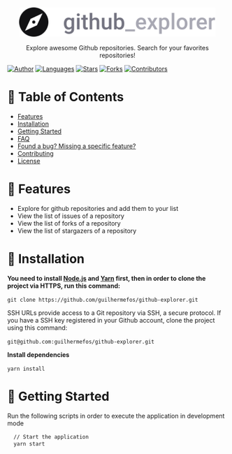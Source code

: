 </br>

<p align="center">
  <a>
    <img alt="Github Explore" title="Github Explore" src=".github/logo.svg" width="450">
  </a>
</p>

<p align="center">
  Explore awesome Github repositories. Search for your favorites repositories!
</p>

[![Author](https://img.shields.io/badge/author-GuilhermeOliveira-D54F44?style=flat-square)](https://github.com/guilhermefos)
[![Languages](https://img.shields.io/github/languages/count/guilhermefos/github-explorer?color=%23D54F44&style=flat-square)](#)
[![Stars](https://img.shields.io/github/stars/guilhermefos/github-explorer?color=D54F44&style=flat-square)](https://github.com/guilhermefos/github-explorer/stargazers)
[![Forks](https://img.shields.io/github/forks/guilhermefos/github-explorer?color=%23D54F44&style=flat-square)](https://github.com/guilhermefos/github-explorer/network/members)
[![Contributors](https://img.shields.io/github/contributors/guilhermefos/github-explorer?color=D54F44&style=flat-square)](https://github.com/guilhermefos/github-explorer/graphs/contributors)

# :pushpin: Table of Contents

- [Features](#rocket-features)
- [Installation](#construction_worker-installation)
- [Getting Started](#runner-getting-started)
- [FAQ](#postbox-faq)
- [Found a bug? Missing a specific feature?](#bug-issues)
- [Contributing](#tada-contributing)
- [License](#closed_book-license)

# :rocket: Features

- Explore for github repositories and add them to your list
- View the list of issues of a repository
- View the list of forks of a repository
- View the list of stargazers of a repository

# :construction_worker: Installation

**You need to install [Node.js](https://nodejs.org/en/download/) and [Yarn](https://yarnpkg.com/) first, then in order to clone the project via HTTPS, run this command:**

`git clone https://github.com/guilhermefos/github-explorer.git`

SSH URLs provide access to a Git repository via SSH, a secure protocol. If you have a SSH key registered in your Github account, clone the project using this command:

`git@github.com:guilhermefos/github-explorer.git`

**Install dependencies**

`yarn install`

# :runner: Getting Started

Run the following scripts in order to execute the application in development mode

```
  // Start the application
  yarn start
```
